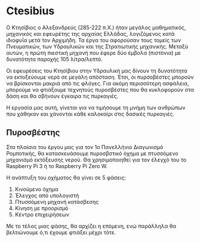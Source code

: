 # Ctesibius
Ο Κτησίβιος ο Αλεξανδρεύς (285-222 π.Χ.) ήταν μεγάλος μαθηματικός, μηχανικός και εφευρέτης της αρχαίας Ελλάδας, λογιζόμενος κατά ιδιοφυΐα μετά τον Αρχιμήδη. Τα έργα του αφορούσαν τους τομείς των Πνευματικών, των Υδραυλικών και της Στρατιωτικής μηχανικής. Μεταξύ αυτών, η πρώτη πιεστική μηχανή που έφερε δύο έμβολα (πιστόνια) με δυνατότητα παροχής 105 λίτρα/λεπτό.

Οι εφευρέσεις του Κτησίβιου στην Υδραυλική μας δίνουν τη δυνατότητα να εκτοξεύουμε νερό σε μεγάλη απόσταση. Έτσι, οι πυρσοβέστες μπορούν να βρίσκονται μακριά από τις φλόγες. Για ακόμη περισσότερη ασφάλεια, μπορούμε να φτιάξουμε τεχνητούς πυροσβέστες που θα κυκλοφορούν στα δάση και θα σβήνουν έγκαιρα τις πυρκαγιές.

Η εργασία μας αυτή, γίνεται για να τιμήσουμε τη μνήμη των ανθρώπων που χάθηκαν και χάνονται κάθε καλοκαίρι στις δασικές πυρκαγιές.

## Πυροσβέστης
Στα πλαίσια του έργου μας για τον 1ο Πανελλήνιο Διαγωνισμό Ρομποτικής, θα κατασκευάσουμε πυροσβστικό όχημα με πτυσσόμενο μηχανισμό εκτόξευσης νερού. Θα χρησιμοποιηθεί για τον έλεγχό του το Raspberry Pi 3 ή το Raspberry Pi Zero W.

Η ανάπτυξη του οχήματος θα γίνει σε 5 φάσεις:

1. Κινούμενο όχημα
2. Έλεγχος από υπολογιστή
3. Πτυσσόμενη μηχανή κατάσβεσης
4. Κίνηση με προορισμό
5. Κέντρο επιχειρήσεων

Με το τέλος μιας φάσης, θα αρχίζει η επόμενη, ενώ παράλληλα θα βελτιώνουμε ό,τι έχουμε φτιάξει μέχρι τότε.

